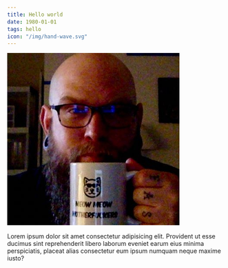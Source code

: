```yaml
---
title: Hello world
date: 1980-01-01
tags: hello
icon: "/img/hand-wave.svg"
---
```

![Photo of Mike drinking coffee](mike.jpg)

Lorem ipsum dolor sit amet consectetur adipisicing elit. Provident ut esse ducimus sint reprehenderit libero laborum eveniet earum eius minima perspiciatis, placeat alias consectetur eum ipsum numquam neque maxime iusto?